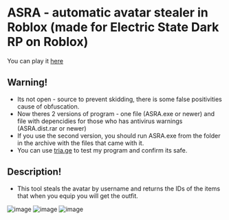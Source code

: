# ASRA - automatic avatar stealer in Roblox (made for Electric State Dark RP on Roblox)
You can play it [here](https://www.roblox.com/games/2262441883/Electric-State-DarkRP-Beta)

## Warning!
- Its not open - source to prevent skidding, there is some false positivities cause of obfuscation.
- Now theres 2 versions of program - one file (ASRA.exe or newer) and file with depencidies for those who has antivirus warnings (ASRA.dist.rar or newer)
- If you use the second version, you should run ASRA.exe from the folder in the archive with the files that came with it.
- You can use [tria.ge](https://tria.ge) to test my program and confirm its safe.

## Description!

- This tool steals the avatar by username and returns the IDs of the items that when you equip you will get the outfit.

![image](https://github.com/TermsTechnologies/ASRA/assets/164549264/4229226f-aa30-4caf-8ac3-c326edb5cb8e)
![image](https://github.com/TermsTechnologies/ASRA/assets/164549264/fcb7d6ca-3e2d-4eaa-97c0-6a3c1bcdc2ff)
![image](https://github.com/TermsTechnologies/ASRA/assets/164549264/3264a1ac-bd88-4317-96f6-95b00cdc0f0e)
